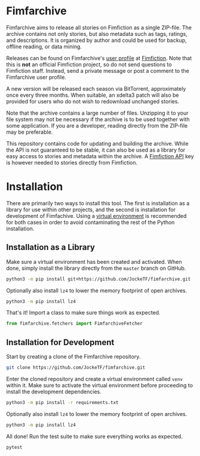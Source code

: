 # Fimfarchive

Fimfarchive aims to release all stories on Fimfiction as a single ZIP-file. The
archive contains not only stories, but also metadata such as tags, ratings, and
descriptions. It is organized by author and could be used for backup, offline
reading, or data mining.

Releases can be found on Fimfarchive's [user profile] at [Fimfiction]. Note
that this is **not** an official Fimfiction project, so do not send questions
to Fimfiction staff. Instead, send a private message or post a comment to the
Fimfarchive user profile.

A new version will be released each season via BitTorrent, approximately once
every three months. When suitable, an xdelta3 patch will also be provided for
users who do not wish to redownload unchanged stories.

Note that the archive contains a large number of files. Unzipping it to your
file system may not be necessary if the archive is to be used together with
some application. If you are a developer, reading directly from the ZIP-file
may be preferable.

This repository contains code for updating and building the archive. While the
API is not guaranteed to be stable, it can also be used as a library for easy
access to stories and metadata within the archive. A [Fimfiction API] key is
however needed to stories directly from Fimfiction.

[Fimfiction]: https://www.fimfiction.net
[Fimfiction API]: https://www.fimfiction.net/developers/api/v2/docs
[user profile]: https://www.fimfiction.net/user/116950/Fimfarchive


# Installation

There are primarily two ways to install this tool. The first is installation as
a library for use within other projects, and the second is installation for
development of Fimfachive. Using a [virtual environment] is recommended for
both cases in order to avoid contaminating the rest of the Python installation.

## Installation as a Library

Make sure a virtual environment has been created and activated. When done,
simply install the library directly from the `master` branch on GitHub.

```bash
python3 -m pip install git+https://github.com/JockeTF/fimfarchive.git
```

Optionally also install `lz4` to lower the memory footprint of open archives.

```bash
python3 -m pip install lz4
```

That's it! Import a class to make sure things work as expected.

```python
from fimfarchive.fetchers import FimfarchiveFetcher
```

## Installation for Development

Start by creating a clone of the Fimfarchive repository.

```bash
git clone https://github.com/JockeTF/fimfarchive.git
```

Enter the cloned repository and create a virtual environment called `venv`
within it. Make sure to activate the virtual environment before proceeding to
install the development dependencies.

```bash
python3 -m pip install -r requirements.txt
```

Optionally also install `lz4` to lower the memory footprint of open archives.

```bash
python3 -m pip install lz4
```

All done! Run the test suite to make sure everything works as expected.

```bash
pytest
```

[virtual environment]: https://docs.python.org/3/tutorial/venv.html
